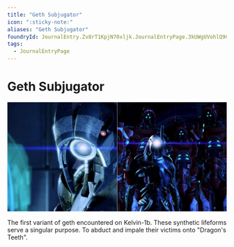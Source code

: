 ```yaml
---
title: "Geth Subjugator"
icon: ":sticky-note:"
aliases: "Geth Subjugator"
foundryId: JournalEntry.Zv8rT1KpjN70xljk.JournalEntryPage.3kUWgUVohlQ9CcTK
tags:
  - JournalEntryPage
---
```


# Geth Subjugator
![Geth Subjugator](/src/assets/media/geth.png)

The first variant of geth encountered on Kelvin-1b. These synthetic lifeforms serve a singular purpose. To abduct and impale their victims onto "Dragon's Teeth".
